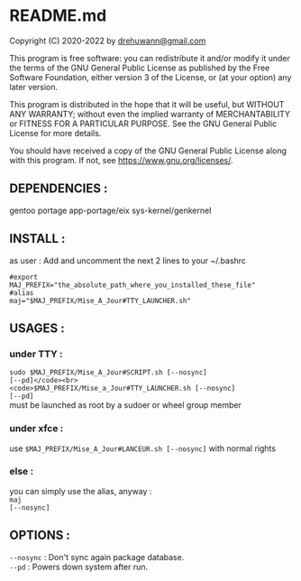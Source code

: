 # README.md
Copyright (C) 2020-2022 by drehuwann@gmail.com

   This program is free software: you can redistribute it and/or modify
   it under the terms of the GNU General Public License as published by
   the Free Software Foundation, either version 3 of the License, or
   (at your option) any later version.

   This program is distributed in the hope that it will be useful,
   but WITHOUT ANY WARRANTY; without even the implied warranty of
   MERCHANTABILITY or FITNESS FOR A PARTICULAR PURPOSE.  See the
   GNU General Public License for more details.

   You should have received a copy of the GNU General Public License
   along with this program.  If not, see <https://www.gnu.org/licenses/>.


## DEPENDENCIES :<br>
gentoo portage app-portage/eix sys-kernel/genkernel

## INSTALL :<br>
as user : Add and uncomment the next 2 lines to your ~/.bashrc

<code>#export MAJ_PREFIX="the_absolute_path_where_you_installed_these_file"</code><br>
<code>#alias maj="$MAJ_PREFIX/Mise_A_Jour#TTY_LAUNCHER.sh"</code><br>

## USAGES :<br>
### under TTY :<br>
<code>sudo $MAJ_PREFIX/Mise_A_Jour#SCRIPT.sh [--nosync] [--pd]</code><br>
<code>$MAJ_PREFIX/Mise_a_Jour#TTY_LAUNCHER.sh [--nosync] [--pd]</code><br>
must be launched as root by a sudoer or wheel group member

### under xfce :<br>
use <code>$MAJ_PREFIX/Mise_A_Jour#LANCEUR.sh [--nosync]</code> with normal rights

### else :<br>
you can simply use the alias, anyway :<br>
<code>maj [--nosync]</code>

## OPTIONS :<br>
<code>--nosync</code> : Don't sync again package database.<br>
<code>--pd</code> : Powers down system after run.<br>


